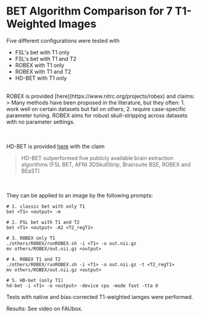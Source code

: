# BET Algorithm Comparison for 7 T1-Weighted Images #

Five different configurations were tested with

- FSL's bet with T1 only
- FSL's bet with T1 and T2
- ROBEX with T1 only
- ROBEX with T1 and T2
- HD-BET with T1 only

<br>
ROBEX is provided [here](https://www.nitrc.org/projects/robex) and claims:
> Many methods have been proposed in the literature, but they often: 1. work well on certain datasets but fail on others; 2. require case-specific parameter tuning. ROBEX aims for robust skull-stripping across datasets with no parameter settings.

<br><br>
HD-BET is provided [here](https://github.com/MIC-DKFZ/HD-BET) with the claim
> HD-BET outperformed five publicly available brain extraction algorithms (FSL BET, AFNI 3DSkullStrip, Brainsuite BSE, ROBEX and BEaST)



<br><br>
They can be applied to an image by the following prompts:


    # 1. classic bet with only T1
    bet <T1> <output> -m
    
    # 2. FSL bet with T1 and T2
    bet <T1> <output> -A2 <T2_regT1>
    
    # 3. ROBEX only T1 
    ./others/ROBEX/runROBEX.sh -i <T1> -o out.nii.gz
    mv others/ROBEX/out.nii.gz <output>
    
    # 4. ROBEX T1 and T2
    ./others/ROBEX/runROBEX.sh -i <T1> -o out.nii.gz -t <T2_regT1>
    mv others/ROBEX/out.nii.gz <output>
    
    # 5. HD-bet (only T1)
    hd-bet -i <T1> -o <output> -device cpu -mode fast -tta 0


Tests with native and bias-corrected T1-weighted iamges were performed.

Results: See video on FAUbox.
